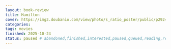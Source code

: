 ```yaml
---
layout: book-review
title: Hamilton
cover: https://img3.doubanio.com/view/photo/s_ratio_poster/public/p2924038747.webp
categories:
tags: movies
finished: 2025-10-24
status: paused # abandoned,finished,interested,paused,queued,reading,reread
---
```

